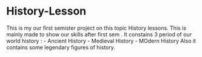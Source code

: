 # History-Lesson

This is my our first semister project on this topic History lessons.
This is mainly made to show our skills after first sem .
It constains 3 period of our world history :
                                        - Ancient History
                                        - Medieval History
                                        - MOdern History
Also it contains some legendary figures of history.
